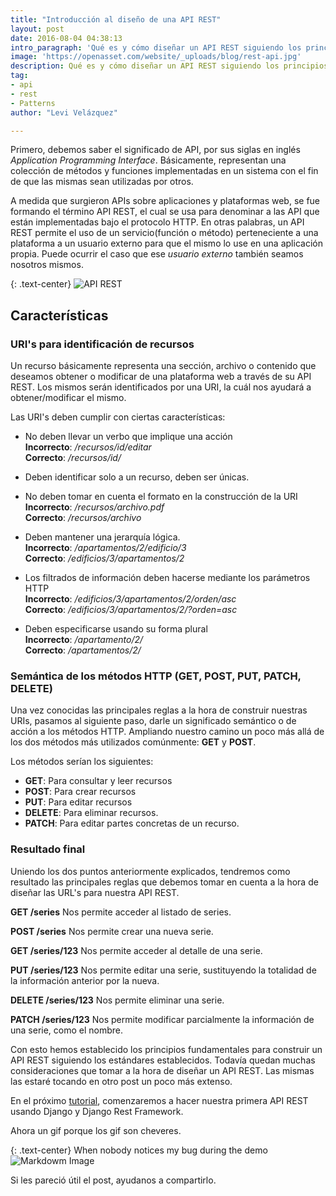 ```yaml
---
title: "Introducción al diseño de una API REST"
layout: post
date: 2016-08-04 04:38:13
intro_paragraph: 'Qué es y cómo diseñar un API REST siguiendo los principios básicos'
image: 'https://openasset.com/website/_uploads/blog/rest-api.jpg'
description: Qué es y cómo diseñar un API REST siguiendo los principios básicos establecidos.
tag:
- api
- rest
- Patterns
author: "Levi Velázquez"

---
```


Primero, debemos saber el significado de API, por sus siglas en inglés _Application Programming Interface_. Básicamente, representan una colección de métodos y funciones implementadas en un sistema con el fin de que las mismas sean utilizadas por otros. 

A medida que surgieron APIs sobre aplicaciones y plataformas web, se fue formando el término API REST, el cual se usa para denominar a las API que están implementadas bajo el protocolo HTTP. En otras palabras, un API REST  permite el uso de un servicio(función o método) perteneciente a una plataforma a un usuario externo para que el mismo lo use en una aplicación propia. Puede ocurrir el caso que ese _usuario externo_ también seamos nosotros mismos.

{: .text-center}
![API REST](https://openasset.com/website/_uploads/blog/rest-api.jpg)

## Características

### URI's para identificación de recursos

   Un recurso básicamente representa una sección, archivo o contenido que deseamos obtener o modificar de una plataforma web a través de su API REST. Los mismos serán identificados por una URI, la cuál nos ayudará a obtener/modificar el mismo. 
   
   Las URI's deben cumplir con ciertas características: 
   
   - No deben llevar un verbo que implique una acción  
        __Incorrecto__: _/recursos/id/editar_   
        __Correcto__: _/recursos/id/_ 

   - Deben identificar solo a un recurso, deben ser únicas.

   - No deben tomar en cuenta el formato en la construcción de la URI  
      __Incorrecto__: _/recursos/archivo.pdf_   
      __Correcto__: _/recursos/archivo_

   - Deben mantener una jerarquía lógica.  
      __Incorrecto__: _/apartamentos/2/edificio/3_    
      __Correcto__: _/edificios/3/apartamentos/2_


   - Los filtrados de información deben hacerse mediante los parámetros HTTP  
      __Incorrecto__: _/edificios/3/apartamentos/2/orden/asc_      
      __Correcto__: _/edificios/3/apartamentos/2/?orden=asc_  

   - Deben especificarse usando su forma plural  
      __Incorrecto__: _/apartamento/2/_    
      __Correcto__: _/apartamentos/2/_
      
### Semántica de los métodos HTTP (GET, POST, PUT, PATCH, DELETE)

Una vez conocidas las principales reglas a la hora de construir nuestras URIs, pasamos al siguiente paso, darle un significado semántico o de acción a los métodos HTTP. Ampliando nuestro camino un poco más allá de los dos métodos más utilizados comúnmente: __GET__ y __POST__. 

Los métodos serían los siguientes:

- __GET__: Para consultar y leer recursos
- __POST__: Para crear recursos
- __PUT__: Para editar recursos
- __DELETE__: Para eliminar recursos.
- __PATCH__: Para editar partes concretas de un recurso.

### Resultado final

Uniendo los dos puntos anteriormente explicados, tendremos como resultado las principales reglas que debemos tomar en cuenta a la hora de diseñar las URL's para nuestra API REST.



__GET /series__ Nos permite acceder al listado de series.

__POST /series__ Nos permite crear una nueva serie.

__GET /series/123__ Nos permite acceder al detalle de una serie.

__PUT /series/123__ Nos permite editar una serie, sustituyendo la totalidad de la información anterior por la nueva.

__DELETE /series/123__ Nos permite eliminar una serie.

__PATCH /series/123__ Nos permite modificar parcialmente la información de una serie, como el nombre.

Con esto hemos establecido los principios fundamentales para construir un API REST siguiendo los estándares establecidos. Todavía quedan muchas consideraciones que tomar a la hora de diseñar un API REST. Las mismas las estaré tocando en otro post un poco más extenso.

En el próximo [tutorial](http://levipy.com/crear-api-rest-con-django-rest-framework/), comenzaremos a hacer nuestra primera API REST usando Django y Django Rest Framework.

Ahora un gif porque los gif son cheveres.

{: .text-center}
When nobody notices my bug during the demo
![Markdowm Image](http://tclhost.com/hpktiZq.gif)

Si les pareció útil el post, ayudanos a compartirlo.
